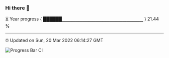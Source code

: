 ### Hi there 👋

⏳ Year progress { ██████▁▁▁▁▁▁▁▁▁▁▁▁▁▁▁▁▁▁▁▁▁▁▁▁ } 21.44 %

---

⏰ Updated on Sun, 20 Mar 2022 06:14:27 GMT

![Progress Bar CI](https://github.com/liununu/liununu/workflows/Progress%20Bar%20CI/badge.svg)
